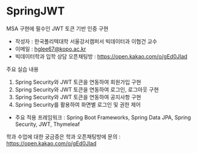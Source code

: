 # SpringJWT

MSA 구현에 필수인 JWT 토큰 기반 인증 구현

* 작성자 : 한국폴리텍대학 서울강서캠퍼서 빅데이터과 이협건 교수
* 이메일 : hglee67@kopo.ac.kr
* 빅데이터학과 입학 상담 오픈채팅방 : https://open.kakao.com/o/gEd0JIad

주요 실습 내용
1. Spring Security와 JWT 토큰을 연동하여 회원가입 구현
2. Spring Security와 JWT 토큰을 연동하여 로그인, 로그아웃 구현
3. Spring Security와 JWT 토큰을 연동하여 공지사항 구현
4. Spring Security를 활용하여 화면별 로그인 및 권한 제어

* 주요 적용 프레임워크 : Spring Boot Frameworks, Spring Data JPA, Spring Security, JWT, Thymeleaf


학과 수업에 대한 궁금증은 학과 오픈채팅방에 문의 : https://open.kakao.com/o/gEd0JIad
